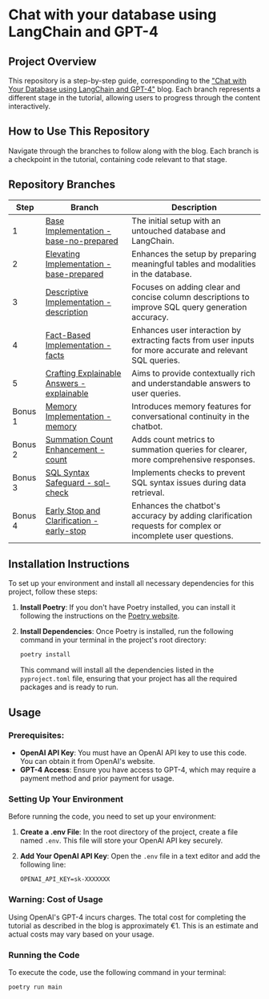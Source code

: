 # Chat with your database using LangChain and GPT-4

## Project Overview
This repository is a step-by-step guide, corresponding to the ["Chat with Your Database using LangChain and GPT-4"](https://bit.ly/chat-database-langchain-gpt4) blog.
 Each branch represents a different stage in the tutorial, allowing users to progress through the content interactively.

## How to Use This Repository
Navigate through the branches to follow along with the blog. Each branch is a checkpoint in the tutorial, containing code relevant to that stage.

## Repository Branches

| Step | Branch | Description |
|------|--------|-------------|
| 1    | [Base Implementation - base-no-prepared](https://github.com/lucasiscovici/blog-chat-with-database/tree/base-no-prepared) | The initial setup with an untouched database and LangChain. |
| 2    | [Elevating Implementation - base-prepared](https://github.com/lucasiscovici/blog-chat-with-database/tree/base-prepared) | Enhances the setup by preparing meaningful tables and modalities in the database. |
| 3    | [Descriptive Implementation - description](https://github.com/lucasiscovici/blog-chat-with-database/tree/description) | Focuses on adding clear and concise column descriptions to improve SQL query generation accuracy. |
| 4    | [Fact-Based Implementation - facts](https://github.com/lucasiscovici/blog-chat-with-database/tree/facts) | Enhances user interaction by extracting facts from user inputs for more accurate and relevant SQL queries. |
| 5    | [Crafting Explainable Answers - explainable](https://github.com/lucasiscovici/blog-chat-with-database/tree/explainable) | Aims to provide contextually rich and understandable answers to user queries. |
| Bonus 1 | [Memory Implementation - memory](https://github.com/lucasiscovici/blog-chat-with-database/tree/memory) | Introduces memory features for conversational continuity in the chatbot. |
| Bonus 2 | [Summation Count Enhancement - count](https://github.com/lucasiscovici/blog-chat-with-database/tree/count) | Adds count metrics to summation queries for clearer, more comprehensive responses. |
| Bonus 3 | [SQL Syntax Safeguard - sql-check](https://github.com/lucasiscovici/blog-chat-with-database/tree/sql-check) | Implements checks to prevent SQL syntax issues during data retrieval. |
| Bonus 4 | [Early Stop and Clarification - early-stop](https://github.com/lucasiscovici/blog-chat-with-database/tree/early-stop) | Enhances the chatbot's accuracy by adding clarification requests for complex or incomplete user questions. |

## Installation Instructions

To set up your environment and install all necessary dependencies for this project, follow these steps:

1. **Install Poetry**: If you don't have Poetry installed, you can install it following the instructions on the [Poetry website](https://python-poetry.org/docs/#installation).

2. **Install Dependencies**: Once Poetry is installed, run the following command in your terminal in the project's root directory:

    ```bash
    poetry install
    ```

    This command will install all the dependencies listed in the `pyproject.toml` file, ensuring that your project has all the required packages and is ready to run.

## Usage

### Prerequisites:
- **OpenAI API Key**: You must have an OpenAI API key to use this code. You can obtain it from OpenAI's website.
- **GPT-4 Access**: Ensure you have access to GPT-4, which may require a payment method and prior payment for usage.

### Setting Up Your Environment
Before running the code, you need to set up your environment:

1. **Create a .env File**:
   In the root directory of the project, create a file named `.env`. This file will store your OpenAI API key securely.

2. **Add Your OpenAI API Key**:
   Open the `.env` file in a text editor and add the following line:

   ```
   OPENAI_API_KEY=sk-XXXXXXX
   ```

### Warning: Cost of Usage
Using OpenAI's GPT-4 incurs charges. The total cost for completing the tutorial as described in the blog is approximately €1. This is an estimate and actual costs may vary based on your usage.

### Running the Code
To execute the code, use the following command in your terminal:

```bash
poetry run main
```
